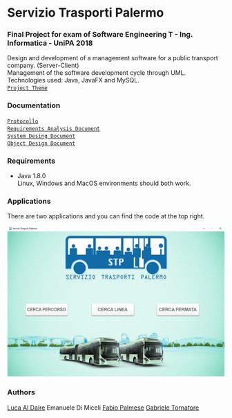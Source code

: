 # Servizio Trasporti Palermo

### Final Project for exam of Software Engineering T - Ing. Informatica - UniPA 2018

Design and development of a management software for a public transport company. (Server-Client)<br />
Management of the software development cycle through UML.<br />
Technologies used: Java, JavaFX and MySQL.<br />
[``Project Theme``](https://github.com/it9tst/servizio-trasporti-palermo/blob/main/specifiche/Tesina1718.pdf)

### Documentation

[``Protocollo``](https://github.com/it9tst/servizio-trasporti-palermo/blob/main/doc/Protocollo.pdf)<br />
[``Requirements Analysis Document``](https://github.com/it9tst/servizio-trasporti-palermo/blob/main/doc/RAD.pdf)<br />
[``System Desing Document``](https://github.com/it9tst/servizio-trasporti-palermo/blob/main/doc/SDD.pdf)<br />
[``Object Design Document``](https://github.com/it9tst/servizio-trasporti-palermo/blob/main/doc/ODD.pdf)

### Requirements

- Java 1.8.0
<br />Linux, Windows and MacOS environments should both work.

### Applications

There are two applications and you can find the code at the top right.

![Gui](/img/screen.png)

### Authors
[Luca Al Daire](https://github.com/liuk997)
Emanuele Di Miceli
[Fabio Palmese](https://github.com/fpalmese)
[Gabriele Tornatore](https://github.com/it9tst)
